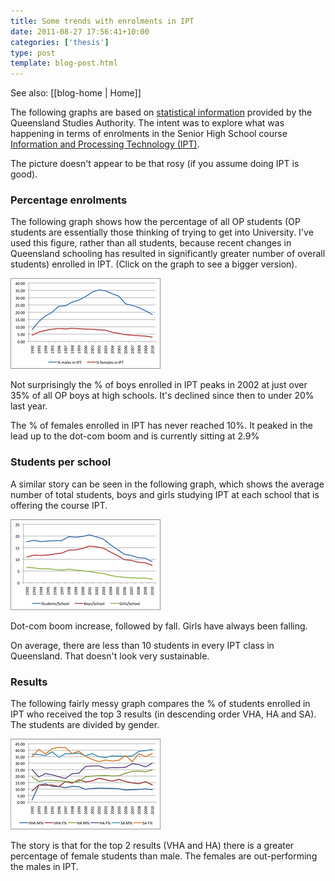 ```yaml
---
title: Some trends with enrolments in IPT
date: 2011-08-27 17:56:41+10:00
categories: ['thesis']
type: post
template: blog-post.html
---
```


See also: [[blog-home | Home]]

The following graphs are based on [statistical information](http://www.qsa.qld.edu.au/617.html) provided by the Queensland Studies Authority. The intent was to explore what was happening in terms of enrolments in the Senior High School course [Information and Processing Technology (IPT)](http://www.qsa.qld.edu.au/11678.html).

The picture doesn't appear to be that rosy (if you assume doing IPT is good).

### Percentage enrolments

The following graph shows how the percentage of all OP students (OP students are essentially those thinking of trying to get into University. I've used this figure, rather than all students, because recent changes in Queensland schooling has resulted in significantly greater number of overall students) enrolled in IPT. (Click on the graph to see a bigger version).

[![Percentage of gender enrolments](images/6085062264_3d2065e8ac_m.jpg)](http://www.flickr.com/photos/david_jones/6085062264/)

Not surprisingly the % of boys enrolled in IPT peaks in 2002 at just over 35% of all OP boys at high schools. It's declined since then to under 20% last year.

The % of females enrolled in IPT has never reached 10%. It peaked in the lead up to the dot-com boom and is currently sitting at 2.9%

### Students per school

A similar story can be seen in the following graph, which shows the average number of total students, boys and girls studying IPT at each school that is offering the course IPT.

[![# of IPT students per school](images/schools.jpg)](http://www.flickr.com/photos/david_jones/6084808406/)

Dot-com boom increase, followed by fall. Girls have always been falling.

On average, there are less than 10 students in every IPT class in Queensland. That doesn't look very sustainable.

### Results

The following fairly messy graph compares the % of students enrolled in IPT who received the top 3 results (in descending order VHA, HA and SA). The students are divided by gender.

[![Gender-based comparison of results](images/6085062366_c0dea5c1ff_m.jpg)](http://www.flickr.com/photos/david_jones/6085062366/ "Gender-based comparison of results by David T Jones, on Flickr")

The story is that for the top 2 results (VHA and HA) there is a greater percentage of female students than male. The females are out-performing the males in IPT.
